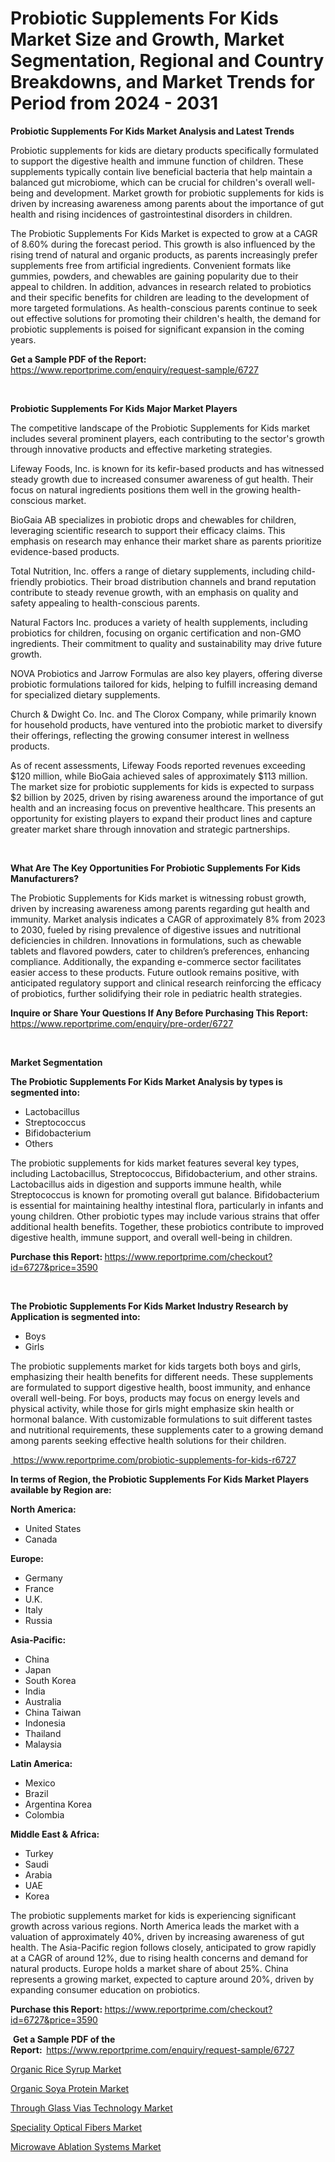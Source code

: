 <p><h1>Probiotic Supplements For Kids Market Size and Growth, Market Segmentation, Regional and Country Breakdowns, and Market Trends for Period from 2024 -  2031</h1></p><p><strong>Probiotic Supplements For Kids Market Analysis and Latest Trends</strong></p>
<p><p>Probiotic supplements for kids are dietary products specifically formulated to support the digestive health and immune function of children. These supplements typically contain live beneficial bacteria that help maintain a balanced gut microbiome, which can be crucial for children's overall well-being and development. Market growth for probiotic supplements for kids is driven by increasing awareness among parents about the importance of gut health and rising incidences of gastrointestinal disorders in children. </p><p>The Probiotic Supplements For Kids Market is expected to grow at a CAGR of 8.60% during the forecast period. This growth is also influenced by the rising trend of natural and organic products, as parents increasingly prefer supplements free from artificial ingredients. Convenient formats like gummies, powders, and chewables are gaining popularity due to their appeal to children. In addition, advances in research related to probiotics and their specific benefits for children are leading to the development of more targeted formulations. As health-conscious parents continue to seek out effective solutions for promoting their children's health, the demand for probiotic supplements is poised for significant expansion in the coming years.</p></p>
<p><strong>Get a Sample PDF of the Report:&nbsp;</strong> <a href="https://www.reportprime.com/enquiry/request-sample/6727">https://www.reportprime.com/enquiry/request-sample/6727</a></p>
<p>&nbsp;</p>
<p><strong>Probiotic Supplements For Kids Major Market Players</strong></p>
<p><p>The competitive landscape of the Probiotic Supplements for Kids market includes several prominent players, each contributing to the sector's growth through innovative products and effective marketing strategies.</p><p>Lifeway Foods, Inc. is known for its kefir-based products and has witnessed steady growth due to increased consumer awareness of gut health. Their focus on natural ingredients positions them well in the growing health-conscious market. </p><p>BioGaia AB specializes in probiotic drops and chewables for children, leveraging scientific research to support their efficacy claims. This emphasis on research may enhance their market share as parents prioritize evidence-based products.</p><p>Total Nutrition, Inc. offers a range of dietary supplements, including child-friendly probiotics. Their broad distribution channels and brand reputation contribute to steady revenue growth, with an emphasis on quality and safety appealing to health-conscious parents.</p><p>Natural Factors Inc. produces a variety of health supplements, including probiotics for children, focusing on organic certification and non-GMO ingredients. Their commitment to quality and sustainability may drive future growth.</p><p>NOVA Probiotics and Jarrow Formulas are also key players, offering diverse probiotic formulations tailored for kids, helping to fulfill increasing demand for specialized dietary supplements.</p><p>Church & Dwight Co. Inc. and The Clorox Company, while primarily known for household products, have ventured into the probiotic market to diversify their offerings, reflecting the growing consumer interest in wellness products.</p><p>As of recent assessments, Lifeway Foods reported revenues exceeding $120 million, while BioGaia achieved sales of approximately $113 million. The market size for probiotic supplements for kids is expected to surpass $2 billion by 2025, driven by rising awareness around the importance of gut health and an increasing focus on preventive healthcare. This presents an opportunity for existing players to expand their product lines and capture greater market share through innovation and strategic partnerships.</p></p>
<p>&nbsp;</p>
<p><strong>What Are The Key Opportunities For Probiotic Supplements For Kids Manufacturers?</strong></p>
<p><p>The Probiotic Supplements for Kids market is witnessing robust growth, driven by increasing awareness among parents regarding gut health and immunity. Market analysis indicates a CAGR of approximately 8% from 2023 to 2030, fueled by rising prevalence of digestive issues and nutritional deficiencies in children. Innovations in formulations, such as chewable tablets and flavored powders, cater to children’s preferences, enhancing compliance. Additionally, the expanding e-commerce sector facilitates easier access to these products. Future outlook remains positive, with anticipated regulatory support and clinical research reinforcing the efficacy of probiotics, further solidifying their role in pediatric health strategies.</p></p>
<p><strong>Inquire or Share Your Questions If Any Before Purchasing This Report:</strong> <a href="https://www.reportprime.com/enquiry/pre-order/6727">https://www.reportprime.com/enquiry/pre-order/6727</a></p>
<p>&nbsp;</p>
<p><strong>Market Segmentation</strong></p>
<p><strong>The Probiotic Supplements For Kids Market Analysis by types is segmented into:</strong></p>
<p><ul><li>Lactobacillus</li><li>Streptococcus</li><li>Bifidobacterium</li><li>Others</li></ul></p>
<p><p>The probiotic supplements for kids market features several key types, including Lactobacillus, Streptococcus, Bifidobacterium, and other strains. Lactobacillus aids in digestion and supports immune health, while Streptococcus is known for promoting overall gut balance. Bifidobacterium is essential for maintaining healthy intestinal flora, particularly in infants and young children. Other probiotic types may include various strains that offer additional health benefits. Together, these probiotics contribute to improved digestive health, immune support, and overall well-being in children.</p></p>
<p><strong>Purchase this Report:&nbsp;</strong><a href="https://www.reportprime.com/checkout?id=6727&price=3590">https://www.reportprime.com/checkout?id=6727&price=3590</a></p>
<p>&nbsp;</p>
<p><strong>The Probiotic Supplements For Kids Market Industry Research by Application is segmented into:</strong></p>
<p><ul><li>Boys</li><li>Girls</li></ul></p>
<p><p>The probiotic supplements market for kids targets both boys and girls, emphasizing their health benefits for different needs. These supplements are formulated to support digestive health, boost immunity, and enhance overall well-being. For boys, products may focus on energy levels and physical activity, while those for girls might emphasize skin health or hormonal balance. With customizable formulations to suit different tastes and nutritional requirements, these supplements cater to a growing demand among parents seeking effective health solutions for their children.</p></p>
<p><a href="https://www.reportprime.com/probiotic-supplements-for-kids-r6727">&nbsp;https://www.reportprime.com/probiotic-supplements-for-kids-r6727</a></p>
<p><strong>In terms of Region, the Probiotic Supplements For Kids Market Players available by Region are:</strong></p>
<p>
    <p> <strong> North America: </strong>
        <ul>
            <li>United States</li>
            <li>Canada</li>
        </ul>
        </p> 
    <p> <strong> Europe: </strong>
        <ul>
            <li>Germany</li>
            <li>France</li>
            <li>U.K.</li>
            <li>Italy</li>
            <li>Russia</li>
        </ul>
        </p> 
    <p> <strong> Asia-Pacific: </strong>
        <ul>
            <li>China</li>
            <li>Japan</li>
            <li>South Korea</li>
            <li>India</li>
            <li>Australia</li>
            <li>China Taiwan</li>
            <li>Indonesia</li>
            <li>Thailand</li>
            <li>Malaysia</li>
        </ul>
        </p> 
    <p> <strong> Latin America: </strong>
        <ul>
            <li>Mexico</li>
            <li>Brazil</li>
            <li>Argentina Korea</li>
            <li>Colombia</li>
        </ul>
        </p> 
    <p> <strong> Middle East & Africa: </strong>
        <ul>
            <li>Turkey</li>
            <li>Saudi</li>
            <li>Arabia</li>
            <li>UAE</li>
            <li>Korea</li>
        </ul>
    </p>
    </p>
<p><p>The probiotic supplements market for kids is experiencing significant growth across various regions. North America leads the market with a valuation of approximately 40%, driven by increasing awareness of gut health. The Asia-Pacific region follows closely, anticipated to grow rapidly at a CAGR of around 12%, due to rising health concerns and demand for natural products. Europe holds a market share of about 25%. China represents a growing market, expected to capture around 20%, driven by expanding consumer education on probiotics.</p></p>
<p><strong>Purchase this Report: </strong><a href="https://www.reportprime.com/checkout?id=6727&price=3590">https://www.reportprime.com/checkout?id=6727&price=3590</a></p>
<p>&nbsp;<strong>Get a Sample PDF of the Report:&nbsp;&nbsp;</strong><a href="https://www.reportprime.com/enquiry/request-sample/6727">https://www.reportprime.com/enquiry/request-sample/6727</a></p>
<p><strong></strong></p>
<p><p><a href="https://www.linkedin.com/pulse/global-perspectives-organic-rice-syrup-market-trends-forecast-dj7mf?trackingId=EMGQQHGBRqWrz7U6y9WWyw%3D%3D">Organic Rice Syrup Market</a></p><p><a href="https://www.linkedin.com/pulse/future-organic-soya-protein-market-global-forecast-trends-qiztf?trackingId=InfvUJzGSrCWc9m9ASGXJw%3D%3D">Organic Soya Protein Market</a></p><p><a href="https://issuu.com/reportprime-2/docs/through-glass-vias-technology-marke_a4cd4ed3da038a">Through Glass Vias Technology Market</a></p><p><a href="https://issuu.com/reportprime-2/docs/speciality-optical-fibers-market-si_19e9e146865026">Speciality Optical Fibers Market</a></p><p><a href="https://medium.com/@henrykihn1922/microwave-ablation-systems-market-trends-and-market-growth-outlook-2024-2031-f4b1c7b2f10a">Microwave Ablation Systems Market</a></p></p>